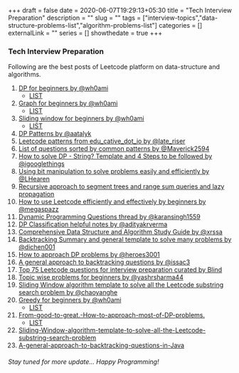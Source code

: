 +++ 
draft = false
date = 2020-06-07T19:29:13+05:30
title = "Tech Interview Preparation"
description = ""
slug = "" 
tags = ["interview-topics","data-structure-problems-list","algorithm-problems-list"]
categories = []
externalLink = ""
series = []
showthedate = true
+++

### Tech Interview Preparation

Following are the best posts of Leetcode platform on data-structure and algorithms. 

1. [DP for beginners by @wh0ami](https://leetcode.com/discuss/general-discussion/662866/dp-for-beginners-problems-patterns-sample-solutions)
   - [LIST](https://leetcode.com/list/x1k8lxi5)
2. [Graph for beginners by @wh0ami](https://leetcode.com/discuss/general-discussion/655708/graph-for-beginners-problems-pattern-sample-solutions/562734)
   - [LIST](https://leetcode.com/list/x1wy4de7)
3. [Sliding window for beginners by @wh0ami](https://leetcode.com/discuss/general-discussion/657507/sliding-window-for-beginners-problems-template-sample-solutions/562721)
   - [LIST](https://leetcode.com/list/x1lbzfk3)
4. [DP Patterns by @aatalyk](https://leetcode.com/discuss/general-discussion/458695/dynamic-programming-patterns)
5. [Leetcode patterns from edu_cative_dot_io by @late_riser](https://leetcode.com/discuss/general-discussion/457546/LeetCode-Problem-Patterns-from-***)
6. [List of questions sorted by common patterns by @Maverick2594](https://leetcode.com/discuss/career/448285/List-of-questions-sorted-by-common-patterns)
7. [How to solve DP - String? Template and 4 Steps to be followed by @igooglethings](https://leetcode.com/discuss/general-discussion/651719/how-to-solve-dp-string-template-and-4-steps-to-be-followed)
8. [Using bit manipulation to solve problems easily and efficiently by @LHearen](https://leetcode.com/problems/sum-of-two-integers/discuss/84278/A-summary%3A-how-to-use-bit-manipulation-to-solve-problems-easily-and-efficiently)
9. [Recursive approach to segment trees and range sum queries and lazy propagation](https://leetcode.com/articles/a-recursive-approach-to-segment-trees-range-sum-queries-lazy-propagation/)
10. [How to use Leetcode efficiently and effectively by beginners by @megaspazz](https://leetcode.com/discuss/career/450215/How-to-use-LeetCode-to-help-yourself-efficiently-and-effectively-(for-beginners))
11. [Dynamic Programming Questions thread by @karansingh1559](https://leetcode.com/discuss/general-discussion/491522/dynamic-programming-questions-thread)
12. [DP Classification helpful notes by @adityakrverma](https://leetcode.com/problems/longest-palindromic-subsequence/discuss/222605/dp-problem-classifications-helpful-notes)
13. [Comprehensive Data Structure and Algorithm Study Guide by @xrssa](https://leetcode.com/discuss/general-discussion/494279/comprehensive-data-structure-and-algorithm-study-guide)
14. [Backtracking Summary and general template to solve many problems by @dichen001](https://leetcode.com/problems/permutations/discuss/18284/Backtrack-Summary:-General-Solution-for-10-Questions)
15. [How to approach DP problems by @heroes3001](https://leetcode.com/problems/house-robber/discuss/156523/From-good-to-great.-How-to-approach-most-of-DP-problems)
16. [A general approach to backtracking questions by @issac3](https://leetcode.com/problems/permutations/discuss/18239/A-general-approach-to-backtracking-questions-in-Java-(Subsets-Permutations-Combination-Sum-Palindrome-Partioning))
17. [Top 75 Leetcode questions for interview preparation curated by Blind](https://leetcode.com/discuss/general-discussion/460599/blind-75-leetcode-questions)
18. [Topic wise problems for beginners by @yashrsharma44](https://leetcode.com/discuss/career/448024/Topic-wise-problems-for-Beginners)
19. [Sliding Window algorithm template to solve all the Leetcode substring search problem by @chaoyanghe](https://leetcode.com/problems/find-all-anagrams-in-a-string/discuss/92007/sliding-window-algorithm-template-to-solve-all-the-leetcode-substring-search-problem)
20. [Greedy for beginners by @wh0ami](https://leetcode.com/discuss/general-discussion/669996/greedy-for-beginners-problems-sample-solutions)
    - [LIST](https://leetcode.com/list/xyehq5j6])
21. [From-good-to-great.-How-to-approach-most-of-DP-problems.](https://leetcode.com/problems/house-robber/discuss/156523/From-good-to-great.-How-to-approach-most-of-DP-problems.)
    - [LIST](https://leetcode.com/list/xi4ci4ig/)
22. [Sliding-Window-algorithm-template-to-solve-all-the-Leetcode-substring-search-problem](https://leetcode.com/problems/find-all-anagrams-in-a-string/discuss/92007/Sliding-Window-algorithm-template-to-solve-all-the-Leetcode-substring-search-problem.?orderBy=most_votes)
23. [A-general-approach-to-backtracking-questions-in-Java](https://leetcode.com/problems/permutations/discuss/18239/A-general-approach-to-backtracking-questions-in-Java-(Subsets-Permutations-Combination-Sum-Palindrome-Partioning))


###### Stay tuned for more update... Happy Programming!